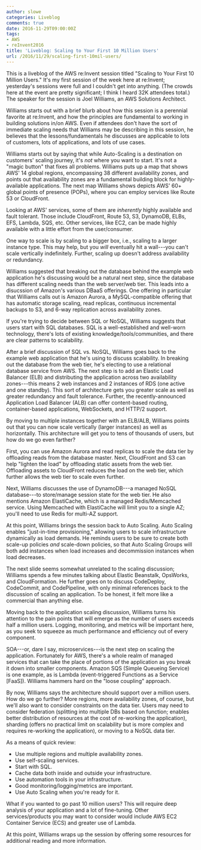 ```yaml
---
author: slowe
categories: Liveblog
comments: true
date: 2016-11-29T09:00:00Z
tags:
- AWS
- reInvent2016
title: 'Liveblog: Scaling to Your First 10 Million Users'
url: /2016/11/29/scaling-first-10mil-users/
---
```


This is a liveblog of the AWS re:Invent session titled "Scaling to Your First 10 Million Users." It's my first session of the week here at re:Invent; yesterday's sessions were full and I couldn't get into anything. (The crowds here at the event are pretty significant; I think I heard 32K attendees total.) The speaker for the session is Joel Williams, an AWS Solutions Architect.

Williams starts out with a brief blurb about how this session is a perennial favorite at re:Invent, and how the principles are fundamental to working in building solutions in/on AWS. Even if attendees don't have the sort of immediate scaling needs that Williams may be describing in this session, he believes that the lessons/fundamentals he discusses are applicable to lots of customers, lots of applications, and lots of use cases.

Williams starts out by saying that while Auto-Scaling is a destination on customers' scaling journey, it's _not_ where you want to start. It's not a "magic button" that fixes all problems. Williams puts up a map that shows AWS' 14 global regions, encompassing 38 different availability zones, and points out that availability zones are a fundamental building block for highly-available applications. The next map Williams shows depicts AWS' 60+ global points of presence (POPs), where you can employ services like Route 53 or CloudFront.

Looking at AWS' services, some of them are _inherently_ highly available and fault tolerant. Those include CloudFront, Route 53, S3, DynamoDB, ELBs, EFS, Lambda, SQS, etc. Other services, like EC2, can be made highly available with a little effort from the user/consumer.

One way to scale is by scaling to a bigger box, i.e., scaling to a larger instance type. This may help, but you _will_ eventually hit a wall---you can't scale vertically indefinitely. Further, scaling up doesn't address availability or redundancy.

Williams suggested that breaking out the database behind the example web application he's discussing would be a natural next step, since the database has different scaling needs than the web server/web tier. This leads into a disucssion of Amazon's various DBaaS offerings. One offering in particular that Williams calls out is Amazon Aurora, a MySQL-compatible offering that has automatic storage scaling, read replicas, continuous incremental backups to S3, and 6-way replication across availability zones.

If you're trying to decide between SQL or NoSQL, Williams suggests that users start with SQL databases. SQL is a well-established and well-worn technology, there's lots of existing knowledge/tools/communities, and there are clear patterns to scalability.

After a brief discussion of SQL vs. NoSQL, Williams goes back to the example web application that he's using to discuss scalability. In breaking out the database from the web tier, he's electing to use a relational database service from AWS. The next step is to add an Elastic Load Balancer (ELB) and distributing the application across two availability zones---this means 2 web instances and 2 instances of RDS (one active and one standby). This sort of architecture gets you greater scale as well as greater redundancy and fault tolerance. Further, the recently-announced Application Load Balancer (ALB) can offer content-based routing, container-based applications, WebSockets, and HTTP/2 support.

By moving to multiple instances together with an ELB/ALB, Williams points out that you can now scale vertically (larger instances) as well as horizontally. This architecture will get you to tens of thousands of users, but how do we go even farther?

First, you can use Amazon Aurora and read replicas to scale the data tier by offloading reads from the database master. Next, CloudFront and S3 can help "lighten the load" by offloading static assets from the web tier. Offloading assets to CloudFront reduces the load on the web tier, which further allows the web tier to scale even further.

Next, Williams discusses the use of DynamoDB---a managed NoSQL database---to store/manage session state for the web tier. He also mentions Amazon ElastiCache, which is a managed Redis/Memcached service. Using Memcached with ElastiCache will limit you to a single AZ; you'll need to use Redis for multi-AZ support.

At this point, Williams brings the session back to Auto Scaling. Auto Scaling enables "just-in-time provisioning," allowing users to scale infrastructure dynamically as load demands. He reminds users to be sure to create both scale-up policies _and_ scale-down policies, so that Auto Scaling Groups will both add instances when load increases and decommission instances when load decreases.

The next slide seems somewhat unrelated to the scaling discussion; Williams spends a few minutes talking about Elastic Beanstalk, OpsWorks, and CloudFormation. He further goes on to discuss CodeDeploy, CodeCommit, and CodePipeline, with only minimal references back to the discussion of scaling an application. To be honest, it felt more like a commercial than anything else.

Moving back to the application scaling discussion, Williams turns his attention to the pain points that will emerge as the number of users exceeds half a million users. Logging, monitoring, and metrics will be important here, as you seek to squeeze as much performance and efficiency out of every component.

SOA---or, dare I say, microservices---is the next step on scaling the application. Fortunately for AWS, there's a whole realm of managed services that can take the place of portions of the application as you break it down into smaller components. Amazon SQS (Simple Queueing Service) is one example, as is Lambda (event-triggered Functions as a Service [FaaS]). Williams hammers hard on the "loose coupling" approach.

By now, Williams says the architecture should support over a million users. How do we go further? More regions, more availability zones, of course, but we'll also want to consider constraints on the data tier. Users may need to consider federation (splitting into multiple DBs based on function; enables better distribution of resources at the cost of re-working the application), sharding (offers no practical limit on scalability but is more complex and requires re-working the application), or moving to a NoSQL data tier.

As a means of quick review:

* Use multiple regions and multiple availability zones.
* Use self-scaling services.
* Start with SQL.
* Cache data both inside and outside your infrastructure.
* Use automation tools in your infrastructure.
* Good monitoring/logging/metrics are important.
* Use Auto Scaling when you're ready for it.

What if you wanted to go past 10 million users? This will require deep analysis of your application and a lot of fine-tuning. Other services/products you may want to consider would include AWS EC2 Container Service (ECS) and greater use of Lambda.

At this point, Williams wraps up the session by offering some resources for additional reading and more information.
